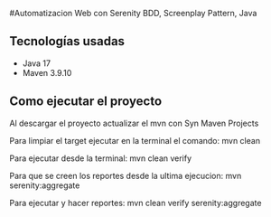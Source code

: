 #Automatizacion Web con Serenity BDD, Screenplay Pattern, Java

## Tecnologías usadas

- Java 17
- Maven 3.9.10

## Como ejecutar el proyecto

Al descargar el proyecto actualizar el mvn con Syn Maven Projects


Para limpiar el target ejecutar en la terminal el comando: mvn clean

Para ejecutar desde la terminal: mvn clean verify

Para que se creen los reportes desde la ultima ejecucion: mvn serenity:aggregate

Para ejecutar y hacer reportes: mvn clean verify serenity:aggregate